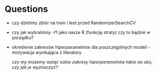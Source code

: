 # Questions
- czy dzielimy zbiór na train i test przed RandomizerSearchCV
- czy jak wybraliśmy -f1 jako nasze R (funkcję straty) czy to będzie w porządku?
- określenie zakresów hiperparametrów dla poszczególnych modeli - motywacja wynikająca z literatury 

    *czy my możemy wziąć sobie zakresy hiperparametrów takie na oko, czy jak je wyznaczyć?*
